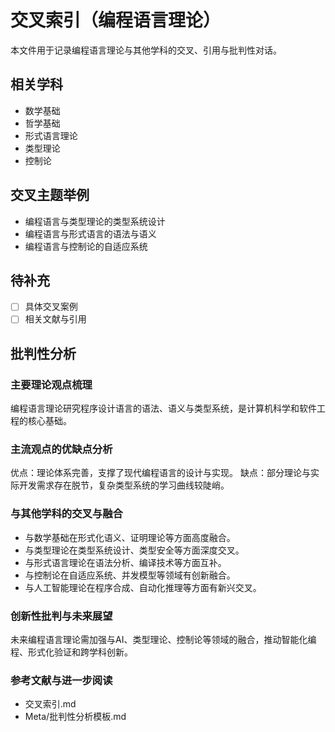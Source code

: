 # 交叉索引（编程语言理论）

本文件用于记录编程语言理论与其他学科的交叉、引用与批判性对话。

## 相关学科

- 数学基础
- 哲学基础
- 形式语言理论
- 类型理论
- 控制论

## 交叉主题举例

- 编程语言与类型理论的类型系统设计
- 编程语言与形式语言的语法与语义
- 编程语言与控制论的自适应系统

## 待补充

- [ ] 具体交叉案例
- [ ] 相关文献与引用

## 批判性分析

### 主要理论观点梳理

编程语言理论研究程序设计语言的语法、语义与类型系统，是计算机科学和软件工程的核心基础。

### 主流观点的优缺点分析

优点：理论体系完善，支撑了现代编程语言的设计与实现。
缺点：部分理论与实际开发需求存在脱节，复杂类型系统的学习曲线较陡峭。

### 与其他学科的交叉与融合

- 与数学基础在形式化语义、证明理论等方面高度融合。
- 与类型理论在类型系统设计、类型安全等方面深度交叉。
- 与形式语言理论在语法分析、编译技术等方面互补。
- 与控制论在自适应系统、并发模型等领域有创新融合。
- 与人工智能理论在程序合成、自动化推理等方面有新兴交叉。

### 创新性批判与未来展望

未来编程语言理论需加强与AI、类型理论、控制论等领域的融合，推动智能化编程、形式化验证和跨学科创新。

### 参考文献与进一步阅读

- 交叉索引.md
- Meta/批判性分析模板.md

